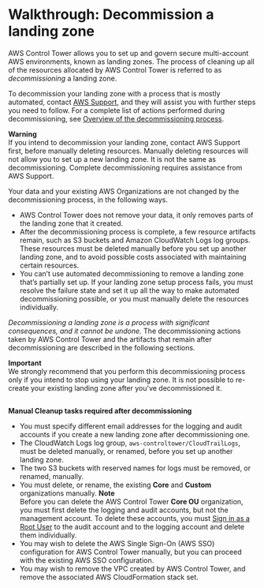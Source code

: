 # Walkthrough: Decommission a landing zone<a name="decommission-landing-zone"></a>

AWS Control Tower allows you to set up and govern secure multi\-account AWS environments, known as landing zones\. The process of cleaning up all of the resources allocated by AWS Control Tower is referred to as *decommissioning* a landing zone\. 

To decommission your landing zone with a process that is mostly automated, contact [AWS Support](https://aws.amazon.com/premiumsupport/), and they will assist you with further steps you need to follow\. For a complete list of actions performed during decommissioning, see [Overview of the decommissioning process](decommissioning-process-overview.md)\.

**Warning**  
If you intend to decommission your landing zone, contact AWS Support first, before manually deleting resources\. Manually deleting resources will not allow you to set up a new landing zone\. It is not the same as decommissioning\. Complete decommissioning requires assistance from AWS Support\.

 Your data and your existing AWS Organizations are not changed by the decommissioning process, in the following ways\.
+ AWS Control Tower does not remove your data, it only removes parts of the landing zone that it created\.
+ After the decommissioning process is complete, a few resource artifacts remain, such as S3 buckets and Amazon CloudWatch Logs log groups\. These resources must be deleted manually before you set up another landing zone, and to avoid possible costs associated with maintaining certain resources\.
+ You can’t use automated decommissioning to remove a landing zone that’s partially set up\. If your landing zone setup process fails, you must resolve the failure state and set it up all the way to make automated decommissioning possible, or you must manually delete the resources individually\.

*Decommissioning a landing zone is a process with significant consequences, and it cannot be undone\.* The decommissioning actions taken by AWS Control Tower and the artifacts that remain after decommissioning are described in the following sections\.

**Important**  
 We strongly recommend that you perform this decommissioning process only if you intend to stop using your landing zone\. It is not possible to re\-create your existing landing zone after you've decommissioned it\.

## <a name="manual-cleanup-required"></a>

**Manual Cleanup tasks required after decommissioning**
+ You must specify different email addresses for the logging and audit accounts if you create a new landing zone after decommissioning one\.
+ The CloudWatch Logs log group, `aws-controltower/CloudTrailLogs`, must be deleted manually, or renamed, before you set up another landing zone\.
+ The two S3 buckets with reserved names for logs must be removed, or renamed, manually\.
+ You must delete, or rename, the existing **Core** and **Custom** organizations manually\.
**Note**  
Before you can delete the AWS Control Tower **Core OU** organization, you must first delete the logging and audit accounts, but not the management account\. To delete these accounts, you must [Sign in as a Root User](best-practices.md#root-login) to the audit account and to the logging account and delete them individually\. 
+  You may wish to delete the AWS Single Sign\-On \(AWS SSO\) configuration for AWS Control Tower manually, but you can proceed with the existing AWS SSO configuration\.
+ You may wish to remove the VPC created by AWS Control Tower, and remove the associated AWS CloudFormation stack set\.